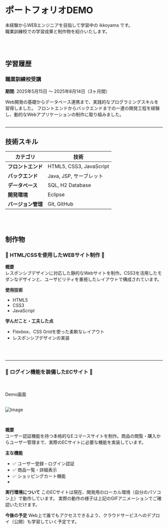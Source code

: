 # ポートフォリオDEMO

未経験からWEBエンジニアを目指して学習中の ikkoyama です。  
職業訓練校での学習成果と制作物を紹介いたします。

<br>
<br>

## 学習履歴

### 職業訓練校受講
**期間**: 2025年5月15日 ～ 2025年8月14日（3ヶ月間）

Web開発の基礎からデータベース連携まで、実践的なプログラミングスキルを習得しました。
フロントエンドからバックエンドまでの一連の開発工程を経験し、動的なWebアプリケーションの制作に取り組みました。
<br>
<br>

---

## 技術スキル

| カテゴリ | 技術 |
|----------|------|
| **フロントエンド** | HTML5, CSS3, JavaScript |
| **バックエンド** | Java, JSP, サーブレット |
| **データベース** | SQL, H2 Database |
| **開発環境** | Eclipse |
| **バージョン管理** | Git, GitHub |

<br>
<br>


## 制作物

### 📌 **HTML/CSSを使用したWEBサイト制作** 📌



**概要**  
レスポンシブデザインに対応した静的なWebサイトを制作。CSS3を活用したモダンなデザインと、ユーザビリティを重視したレイアウトで構成されています。

**使用技術**
- HTML5
- CSS3
- JavaScript

**学んだこと・工夫した点**
- Flexbox、CSS Gridを使った柔軟なレイアウト
- レスポンシブデザインの実装

<br>
<br>

---
### 📌 **ログイン機能を装備したECサイト** 📌


<br><br>
Demo画面
<br><br>

![Image](https://github.com/user-attachments/assets/886ea93a-73a9-4bb2-b454-3f7109bfea64)

<br>

**概要**  
ユーザー認証機能を持つ本格的なEコマースサイトを制作。商品の閲覧・購入からユーザー管理まで、実際のECサイトに必要な機能を実装しています。

**主な機能**
- ✅ ユーザー登録・ログイン認証
- ✅ 商品一覧・詳細表示
- ✅ ショッピングカート機能
-




**実行環境について**
このECサイトは現在、開発用のローカル環境（自分のパソコン上）で動作しています。
実際の動作の様子は上記のGIFアニメーションでご確認いただけます。

**今後の予定**
Web上で誰でもアクセスできるよう、クラウドサービスへのデプロイ（公開）も学習していく予定です。
